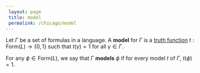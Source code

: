 ```yaml
---
 layout: page
 title: model
 permalink: /chicago/model
---
```

Let $\Gamma$ be a set of formulas in a language. A **model** for $\Gamma$ is a [truth function](https://mathgloss.github.io/MathGloss/chicago/semantic_notion_of_truth) $t:\text{Form}(L) \to \{0,1\}$ such that $t(\gamma) = 1$ for all $\gamma\in \Gamma$. 

For any $\phi \in \text{Form}(L)$, we say that $\Gamma$ **models** $\phi$ if for every model $t$ of $\Gamma$, $t(\phi) = 1$. 